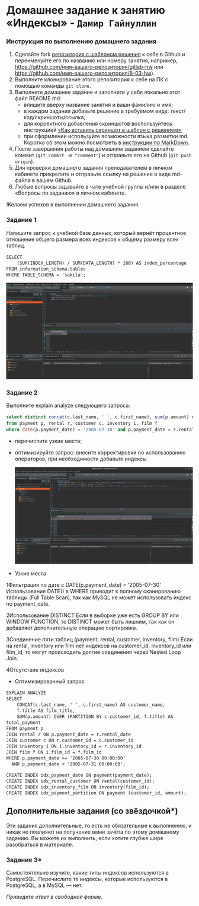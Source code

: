 # Домашнее задание к занятию «Индексы» - `Дамир Гайнуллин`

### Инструкция по выполнению домашнего задания

1. Сделайте fork [репозитория c шаблоном решения](https://github.com/netology-code/sys-pattern-homework) к себе в Github и переименуйте его по названию или номеру занятия, например, https://github.com/имя-вашего-репозитория/gitlab-hw или https://github.com/имя-вашего-репозитория/8-03-hw).
2. Выполните клонирование этого репозитория к себе на ПК с помощью команды `git clone`.
3. Выполните домашнее задание и заполните у себя локально этот файл README.md:
   - впишите вверху название занятия и ваши фамилию и имя;
   - в каждом задании добавьте решение в требуемом виде: текст/код/скриншоты/ссылка;
   - для корректного добавления скриншотов воспользуйтесь инструкцией [«Как вставить скриншот в шаблон с решением»](https://github.com/netology-code/sys-pattern-homework/blob/main/screen-instruction.md);
   - при оформлении используйте возможности языка разметки md. Коротко об этом можно посмотреть в [инструкции по MarkDown](https://github.com/netology-code/sys-pattern-homework/blob/main/md-instruction.md).
4. После завершения работы над домашним заданием сделайте коммит (`git commit -m "comment"`) и отправьте его на Github (`git push origin`).
5. Для проверки домашнего задания преподавателем в личном кабинете прикрепите и отправьте ссылку на решение в виде md-файла в вашем Github.
6. Любые вопросы задавайте в чате учебной группы и/или в разделе «Вопросы по заданию» в личном кабинете.

Желаем успехов в выполнении домашнего задания.

### Задание 1

Напишите запрос к учебной базе данных, который вернёт процентное отношение общего размера всех индексов к общему размеру всех таблиц.

```
SELECT 
    (SUM(INDEX_LENGTH) / SUM(DATA_LENGTH) * 100) AS index_percentage
FROM information_schema.tables
WHERE TABLE_SCHEMA = 'sakila';
```
![Скриншот 1](https://github.com/Reqroot-pro/homework/blob/main/SDBSQL-36/12.05/img/1.png)


### Задание 2

Выполните explain analyze следующего запроса:
```sql
select distinct concat(c.last_name, ' ', c.first_name), sum(p.amount) over (partition by c.customer_id, f.title)
from payment p, rental r, customer c, inventory i, film f
where date(p.payment_date) = '2005-07-30' and p.payment_date = r.rental_date and r.customer_id = c.customer_id and i.inventory_id = r.inventory_id
```
- перечислите узкие места;
- оптимизируйте запрос: внесите корректировки по использованию операторов, при необходимости добавьте индексы.

  ![Скриншот 1](https://github.com/Reqroot-pro/homework/blob/main/SDBSQL-36/12.05/img/2.png)

- Узкие места

1️Фильтрация по дате с DATE(p.payment_date) = '2005-07-30'
Использование DATE() в WHERE приводит к полному сканированию таблицы (Full Table Scan), так как MySQL не может использовать индекс по payment_date.

2️Использование DISTINCT
Если в выборке уже есть GROUP BY или WINDOW FUNCTION, то DISTINCT может быть лишним, так как он добавляет дополнительную операцию сортировки.

3️Соединение пяти таблиц (payment, rental, customer, inventory, film)
Если на rental, inventory или film нет индексов на customer_id, inventory_id или film_id, то могут происходить долгие соединения через Nested Loop Join.

4️Отсутствие индексов



- Оптимизированный запрос
  
```
EXPLAIN ANALYZE
SELECT 
    CONCAT(c.last_name, ' ', c.first_name) AS customer_name, 
    f.title AS film_title,
    SUM(p.amount) OVER (PARTITION BY c.customer_id, f.title) AS total_payment
FROM payment p
JOIN rental r ON p.payment_date = r.rental_date
JOIN customer c ON r.customer_id = c.customer_id
JOIN inventory i ON i.inventory_id = r.inventory_id
JOIN film f ON i.film_id = f.film_id
WHERE p.payment_date >= '2005-07-30 00:00:00' 
  AND p.payment_date < '2005-07-31 00:00:00';
```

```
CREATE INDEX idx_payment_date ON payment(payment_date);
CREATE INDEX idx_rental_customer ON rental(customer_id);
CREATE INDEX idx_inventory_film ON inventory(film_id);
CREATE INDEX idx_payment_partition ON payment (customer_id, amount);

```


## Дополнительные задания (со звёздочкой*)
Эти задания дополнительные, то есть не обязательные к выполнению, и никак не повлияют на получение вами зачёта по этому домашнему заданию. Вы можете их выполнить, если хотите глубже шире разобраться в материале.

### Задание 3*

Самостоятельно изучите, какие типы индексов используются в PostgreSQL. Перечислите те индексы, которые используются в PostgreSQL, а в MySQL — нет.

*Приведите ответ в свободной форме.*
